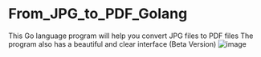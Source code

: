 # From_JPG_to_PDF_Golang
This Go language program will help you convert JPG files to PDF files The program also has a beautiful and clear interface (Beta Version)
![image](https://github.com/EgorGigaChad/From_JPG_to_PDF_Golang/assets/141319629/4c50e5a9-8ed7-4669-b852-d82606660046)
